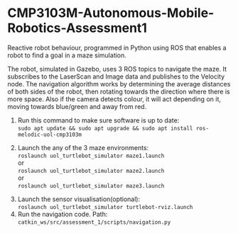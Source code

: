 # CMP3103M-Autonomous-Mobile-Robotics-Assessment1
<p>Reactive robot behaviour, programmed in Python using ROS that enables a robot to find a goal in a maze simulation.</p>
The robot, simulated in Gazebo, uses 3 ROS topics to navigate the maze. It subscribes to the LaserScan and Image data and publishes to the Velocity node. The navigation algorithm works by determining the average distances of both sides of the robot, then rotating towards the direction where there is more space. Also if the camera detects colour, it will act depending on it, moving towards blue/green and away from red.

<ol>
  <p>
    <li>Run this command to make sure software is up to date:<br>
    <code>sudo apt update && sudo apt upgrade && sudo apt install ros-melodic-uol-cmp3103m</code></li>
  </p>
  <p>
    <li>Launch the any of the 3 maze environments:<br>
    <code>roslaunch uol_turtlebot_simulator maze1.launch</code><br>
    or<br>
    <code>roslaunch uol_turtlebot_simulator maze2.launch</code><br>
    or<br>
    <code>roslaunch uol_turtlebot_simulator maze3.launch</code><br></li>
  </p>

  <li>Launch the sensor visualisation(optional):<br>
  <code>roslaunch uol_turtlebot_simulator turtlebot-rviz.launch</code></li>
  
  <li>Run the navigation code. Path:<br>
  <code>catkin_ws/src/assessment_1/scripts/navigation.py</code></li>

</ol>
